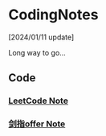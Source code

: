 # CodingNotes
[2024/01/11 update]  

Long way to go...  


## Code
### [LeetCode Note](https://github.com/lyx9823/CodingNotes/tree/main/Code/LeetCode)  

### [剑指offer Note](https://github.com/lyx9823/CS_Notes/tree/main/Code/%E5%89%91%E6%8C%87offer)

